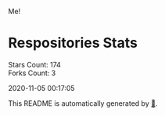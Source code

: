 Me!

# Respositories Stats
Stars Count: 174  
Forks Count: 3

2020-11-05 00:17:05  

This README is automatically generated by [🐰](https://github.com/rnitta/rnitta).
